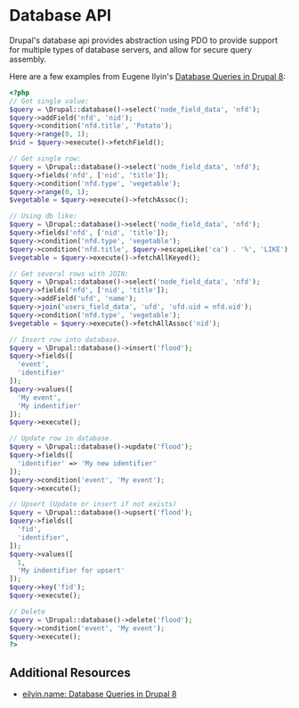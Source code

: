 # Database API

Drupal's database api provides abstraction using PDO to provide support for multiple types of database servers, and allow for secure query assembly.

Here are a few examples from Eugene Ilyin's [Database Queries in Drupal 8](http://www.eilyin.name/note/database-queries-drupal-8-7):

```php
<?php
// Get single value:
$query = \Drupal::database()->select('node_field_data', 'nfd');
$query->addField('nfd', 'nid');
$query->condition('nfd.title', 'Potato');
$query->range(0, 1);
$nid = $query->execute()->fetchField();

// Get single row:
$query = \Drupal::database()->select('node_field_data', 'nfd');
$query->fields('nfd', ['nid', 'title']);
$query->condition('nfd.type', 'vegetable');
$query->range(0, 1);
$vegetable = $query->execute()->fetchAssoc();

// Using db like:
$query = \Drupal::database()->select('node_field_data', 'nfd');
$query->fields('nfd', ['nid', 'title']);
$query->condition('nfd.type', 'vegetable');
$query->condition('nfd.title', $query->escapeLike('ca') . '%', 'LIKE');
$vegetable = $query->execute()->fetchAllKeyed();

// Get several rows with JOIN:
$query = \Drupal::database()->select('node_field_data', 'nfd');
$query->fields('nfd', ['nid', 'title']);
$query->addField('ufd', 'name');
$query->join('users_field_data', 'ufd', 'ufd.uid = nfd.uid');
$query->condition('nfd.type', 'vegetable');
$vegetable = $query->execute()->fetchAllAssoc('nid');

// Insert row into database.
$query = \Drupal::database()->insert('flood');
$query->fields([
  'event',
  'identifier'
]);
$query->values([
  'My event',
  'My indentifier'
]);
$query->execute();

// Update row in database.
$query = \Drupal::database()->update('flood');
$query->fields([
  'identifier' => 'My new identifier'
]);
$query->condition('event', 'My event');
$query->execute();

// Upsert (Update or insert if not exists)
$query = \Drupal::database()->upsert('flood');
$query->fields([
  'fid',
  'identifier',
]);
$query->values([
  1,
  'My indentifier for upsert'
]);
$query->key('fid');
$query->execute();

// Delete
$query = \Drupal::database()->delete('flood');
$query->condition('event', 'My event');
$query->execute();
?>
```

## Additional Resources
- [eilyin.name: Database Queries in Drupal 8](http://www.eilyin.name/note/database-queries-drupal-8-7)
